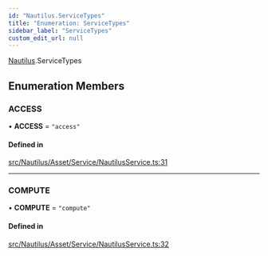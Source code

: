 ```yaml
---
id: "Nautilus.ServiceTypes"
title: "Enumeration: ServiceTypes"
sidebar_label: "ServiceTypes"
custom_edit_url: null
---
```


[Nautilus](../modules/Nautilus.md).ServiceTypes

## Enumeration Members

### ACCESS

• **ACCESS** = ``"access"``

#### Defined in

[src/Nautilus/Asset/Service/NautilusService.ts:31](https://github.com/deltaDAO/nautilus/blob/e517813/src/Nautilus/Asset/Service/NautilusService.ts#L31)

___

### COMPUTE

• **COMPUTE** = ``"compute"``

#### Defined in

[src/Nautilus/Asset/Service/NautilusService.ts:32](https://github.com/deltaDAO/nautilus/blob/e517813/src/Nautilus/Asset/Service/NautilusService.ts#L32)
